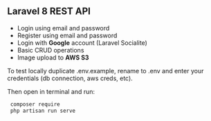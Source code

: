 ## Laravel 8 REST API

-   Login using email and password
-   Register using email and password
-   Login with **Google** account (Laravel Socialite)
-   Basic CRUD operations
-   Image upload to **AWS S3**

To test locally duplicate .env.example, rename to .env and enter your credentials (db connection, aws creds, etc).

Then open in terminal and run:

```sh
 composer require
 php artisan run serve
```
